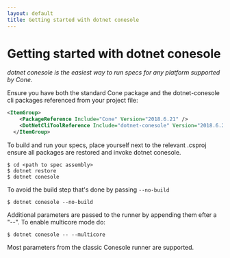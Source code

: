 ```yaml
---
layout: default
title: Getting started with dotnet conesole
---
```

# Getting started with dotnet conesole
_dotnet conesole is the easiest way to run specs for any platform supported by Cone._

Ensure you have both the standard Cone package and the dotnet-conesole cli packages referenced from your project file:
```xml
<ItemGroup>
    <PackageReference Include="Cone" Version="2018.6.21" /> 
    <DotNetCliToolReference Include="dotnet-conesole" Version="2018.6.21" /> 
  </ItemGroup>
```

To build and run your specs, place yourself next to the relevant .csproj
ensure all packages are restored and invoke dotnet conesole.
```
$ cd <path to spec assembly>
$ dotnet restore
$ dotnet conesole
```

To avoid the build step that's done by passing `--no-build`
```
$ dotnet conesole --no-build
```

Additional parameters are passed to the runner by appending them efter a "--".
To enable multicore mode do:
```
$ dotnet conesole -- --multicore
```
Most parameters from the classic Conesole runner are supported.
